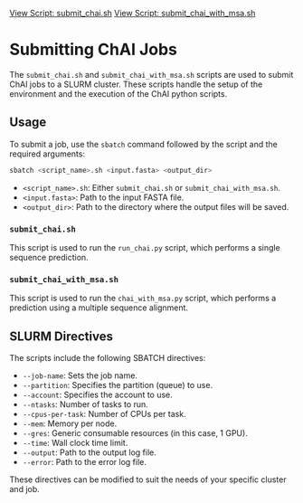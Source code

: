 [View Script: submit_chai.sh](../../example_scripts/submit_chai.sh)
[View Script: submit_chai_with_msa.sh](../../example_scripts/submit_chai_with_msa.sh)

# Submitting ChAI Jobs

The `submit_chai.sh` and `submit_chai_with_msa.sh` scripts are used to submit ChAI jobs to a SLURM cluster. These scripts handle the setup of the environment and the execution of the ChAI python scripts.

## Usage

To submit a job, use the `sbatch` command followed by the script and the required arguments:

```bash
sbatch <script_name>.sh <input.fasta> <output_dir>
```

- `<script_name>.sh`: Either `submit_chai.sh` or `submit_chai_with_msa.sh`.
- `<input.fasta>`: Path to the input FASTA file.
- `<output_dir>`: Path to the directory where the output files will be saved.

### `submit_chai.sh`

This script is used to run the `run_chai.py` script, which performs a single sequence prediction.

### `submit_chai_with_msa.sh`

This script is used to run the `chai_with_msa.py` script, which performs a prediction using a multiple sequence alignment.

## SLURM Directives

The scripts include the following SBATCH directives:

- `--job-name`: Sets the job name.
- `--partition`: Specifies the partition (queue) to use.
- `--account`: Specifies the account to use.
- `--ntasks`: Number of tasks to run.
- `--cpus-per-task`: Number of CPUs per task.
- `--mem`: Memory per node.
- `--gres`: Generic consumable resources (in this case, 1 GPU).
- `--time`: Wall clock time limit.
- `--output`: Path to the output log file.
- `--error`: Path to the error log file.

These directives can be modified to suit the needs of your specific cluster and job.
